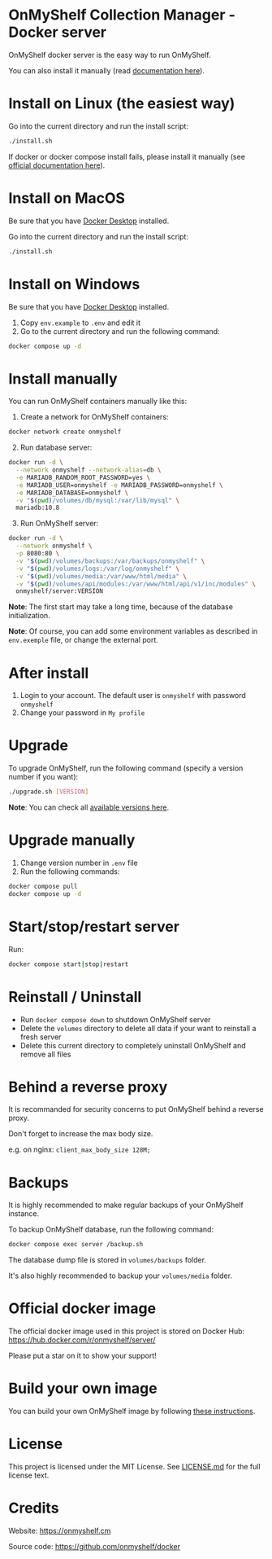 # OnMyShelf Collection Manager - Docker server

OnMyShelf docker server is the easy way to run OnMyShelf.

You can also install it manually (read [documentation here](https://docs.onmyshelf.cm/admin-guide/)).

# Install on Linux (the easiest way)
Go into the current directory and run the install script:
```bash
./install.sh
```
If docker or docker compose install fails, please install it manually (see [official documentation here](https://docs.docker.com/get-docker/)).

# Install on MacOS
Be sure that you have [Docker Desktop](https://docs.docker.com/get-docker/) installed.

Go into the current directory and run the install script:
```bash
./install.sh
```

# Install on Windows
Be sure that you have [Docker Desktop](https://docs.docker.com/get-docker/) installed.

1. Copy `env.example` to `.env` and edit it
2. Go to the current directory and run the following command:
```bash
docker compose up -d
```
# Install manually
You can run OnMyShelf containers manually like this:

1. Create a network for OnMyShelf containers:
```bash
docker network create onmyshelf
```
2. Run database server:
```bash
docker run -d \
  --network onmyshelf --network-alias=db \
  -e MARIADB_RANDOM_ROOT_PASSWORD=yes \
  -e MARIADB_USER=onmyshelf -e MARIADB_PASSWORD=onmyshelf \
  -e MARIADB_DATABASE=onmyshelf \
  -v "$(pwd)/volumes/db/mysql:/var/lib/mysql" \
  mariadb:10.8
```
3. Run OnMyShelf server:
```bash
docker run -d \
  --network onmyshelf \
  -p 8080:80 \
  -v "$(pwd)/volumes/backups:/var/backups/onmyshelf" \
  -v "$(pwd)/volumes/logs:/var/log/onmyshelf" \
  -v "$(pwd)/volumes/media:/var/www/html/media" \
  -v "$(pwd)/volumes/api/modules:/var/www/html/api/v1/inc/modules" \
  onmyshelf/server:VERSION
```
**Note**: The first start may take a long time, because of the database initialization.

**Note**: Of course, you can add some environment variables as described in `env.exemple` file, or change the external port.

# After install
1. Login to your account. The default user is `onmyshelf` with password `onmyshelf`
2. Change your password in `My profile`

# Upgrade
To upgrade OnMyShelf, run the following command (specify a version number if you want):
```bash
./upgrade.sh [VERSION]
```

**Note**: You can check all [available versions here](https://hub.docker.com/r/onmyshelf/server/tags).

# Upgrade manually
1. Change version number in `.env` file
2. Run the following commands:
```bash
docker compose pull
docker compose up -d
```

# Start/stop/restart server
Run: 
```bash
docker compose start|stop|restart
```

# Reinstall / Uninstall
- Run `docker compose down` to shutdown OnMyShelf server
- Delete the `volumes` directory to delete all data if your want to reinstall a fresh server
- Delete this current directory to completely uninstall OnMyShelf and remove all files

# Behind a reverse proxy
It is recommanded for security concerns to put OnMyShelf behind a reverse proxy.

Don't forget to increase the max body size.

e.g. on nginx: `client_max_body_size 128M;`

# Backups
It is highly recommended to make regular backups of your OnMyShelf instance.

To backup OnMyShelf database, run the following command:
```bash
docker compose exec server /backup.sh
```
The database dump file is stored in `volumes/backups` folder.

It's also highly recommended to backup your `volumes/media` folder.

# Official docker image
The official docker image used in this project is stored on Docker Hub: https://hub.docker.com/r/onmyshelf/server/

Please put a star on it to show your support!

# Build your own image
You can build your own OnMyShelf image by following [these instructions](build/README.md).
# License
This project is licensed under the MIT License. See [LICENSE.md](LICENSE.md) for the full license text.

# Credits
Website: https://onmyshelf.cm

Source code: https://github.com/onmyshelf/docker

